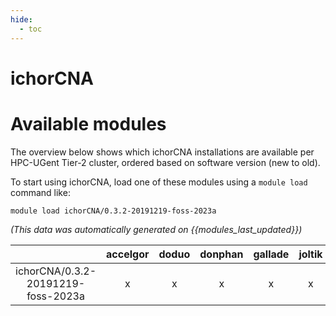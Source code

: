 ```yaml
---
hide:
  - toc
---
```


ichorCNA
========

# Available modules


The overview below shows which ichorCNA installations are available per HPC-UGent Tier-2 cluster, ordered based on software version (new to old).

To start using ichorCNA, load one of these modules using a `module load` command like:

```shell
module load ichorCNA/0.3.2-20191219-foss-2023a
```

*(This data was automatically generated on {{modules_last_updated}})*  

| |accelgor|doduo|donphan|gallade|joltik|shinx|
| :---: | :---: | :---: | :---: | :---: | :---: | :---: |
|ichorCNA/0.3.2-20191219-foss-2023a|x|x|x|x|x|x|
